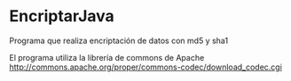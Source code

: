 # EncriptarJava
Programa que realiza encriptación de datos con md5 y sha1

El programa utiliza la librería de commons de Apache
http://commons.apache.org/proper/commons-codec/download_codec.cgi
